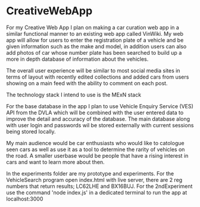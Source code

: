# CreativeWebApp

For my Creative Web App I plan on making a car curation web app in  a similar functional manner to an existing web app called VinWiki. My web app will allow for users to enter the registration plate of a vehicle and be given information such as the make and model, in addition users can also add photos of car whose number plate has been searched to build up a more in depth database of information about the vehicles.

The overall user experience will be similar to most social media sites in terms of layout with recently edited collections and added cars from users showing on a main feed with the ability to comment on each post.

The technology stack I intend to use is the MExN stack

For the base database in the app I plan to use Vehicle Enquiry Service (VES) API from the DVLA which will be combined with the user entered data to improve the detail and accuracy of the database. The main database along with user login and passwords wil be stored externally with current sessions being stored locally.

My main audience would be car enthusiasts who would like to catologue seen cars as well as use it as a tool to determine the rarity of vehicles on the road. A smaller userbase would be people that have a rising interest in cars and want to learn more about then.

In the experiments folder are my prototype and experiments. For the VehicleSearch program open index.html with live server, there are 2 reg numbers that return results; LC62LHE and BX16BUJ. For the 2ndExperiment use the command 'node index.js' in a dedicated terminal to run the app at localhost:3000
